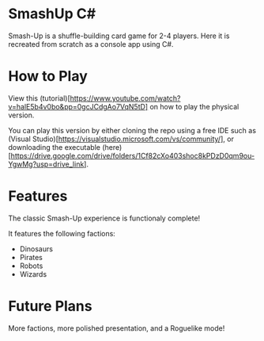 # SmashUp C#

Smash-Up is a shuffle-building card game for 2-4 players. Here it is recreated from scratch as a console app using C#.

# How to Play

View this (tutorial)[https://www.youtube.com/watch?v=halE5b4v0bo&pp=0gcJCdgAo7VqN5tD] on how to play the physical version.

You can play this version by either cloning the repo using a free IDE such as (Visual Studio)[https://visualstudio.microsoft.com/vs/community/], or downloading the executable (here)[https://drive.google.com/drive/folders/1Cf82cXo403shoc8kPDzD0qm9ou-YgwMg?usp=drive_link].

# Features

The classic Smash-Up experience is functionaly complete!

It features the following factions:
- Dinosaurs
- Pirates
- Robots
- Wizards

# Future Plans

More factions, more polished presentation, and a Roguelike mode!
